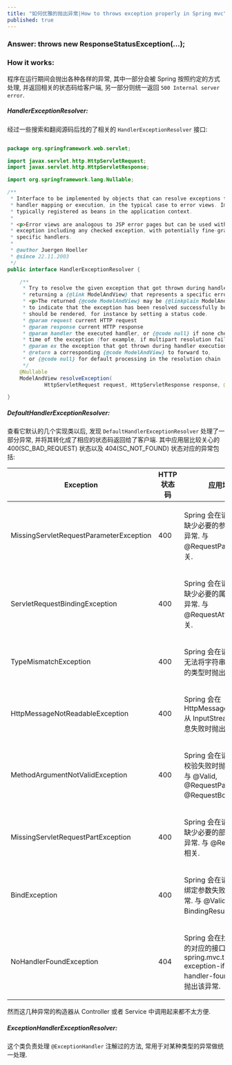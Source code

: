 ```yaml
---
title: "如何优雅的抛出异常|How to throws exception properly in Spring mvc"
published: true
---
```


### Answer: throws new ResponseStatusException(...);

### How it works:

程序在运行期间会抛出各种各样的异常, 其中一部分会被 Spring 按照约定的方式处理, 并返回相关的状态码给客户端,
另一部分则统一返回 `500 Internal server error`.

##### HandlerExceptionResolver:

经过一些搜索和翻阅源码后找的了相关的 `HandlerExceptionResolver` 接口:

```java

package org.springframework.web.servlet;

import javax.servlet.http.HttpServletRequest;
import javax.servlet.http.HttpServletResponse;

import org.springframework.lang.Nullable;

/**
 * Interface to be implemented by objects that can resolve exceptions thrown during
 * handler mapping or execution, in the typical case to error views. Implementors are
 * typically registered as beans in the application context.
 *
 * <p>Error views are analogous to JSP error pages but can be used with any kind of
 * exception including any checked exception, with potentially fine-grained mappings for
 * specific handlers.
 *
 * @author Juergen Hoeller
 * @since 22.11.2003
 */
public interface HandlerExceptionResolver {

	/**
	 * Try to resolve the given exception that got thrown during handler execution,
	 * returning a {@link ModelAndView} that represents a specific error page if appropriate.
	 * <p>The returned {@code ModelAndView} may be {@linkplain ModelAndView#isEmpty() empty}
	 * to indicate that the exception has been resolved successfully but that no view
	 * should be rendered, for instance by setting a status code.
	 * @param request current HTTP request
	 * @param response current HTTP response
	 * @param handler the executed handler, or {@code null} if none chosen at the
	 * time of the exception (for example, if multipart resolution failed)
	 * @param ex the exception that got thrown during handler execution
	 * @return a corresponding {@code ModelAndView} to forward to,
	 * or {@code null} for default processing in the resolution chain
	 */
	@Nullable
	ModelAndView resolveException(
			HttpServletRequest request, HttpServletResponse response, @Nullable Object handler, Exception ex);

}
``` 

##### DefaultHandlerExceptionResolver:

查看它默认的几个实现类以后, 发现 `DefaultHandlerExceptionResolver` 处理了一部分异常, 并将其转化成了相应的状态码返回给了客户端.
其中应用层比较关心的 400(SC_BAD_REQUEST) 状态以及 404(SC_NOT_FOUND) 状态对应的异常包括:

<table>
<thead>
<tr>
<th class="colFirst">Exception</th>
<th class="colLast">HTTP 状态码</th>
<th class="colLast">应用场景</th>
</tr>
</thead>
<tbody>
<tr class="altColor">
<td><p>MissingServletRequestParameterException</p></td>
<td><p>400</p></td>
<td><p>Spring 会在请求的接口缺少必要的参数时抛出该异常. 与 @RequestParameter 相关.</p></td>
</tr>
<tr class="rowColor">
<td><p>ServletRequestBindingException</p></td>
<td><p>400</p></td>
<td><p>Spring 会在请求的接口缺少必要的属性时抛出该异常. 与 @RequestAttribute 相关.</p></td>
</tr>
<tr class="rowColor">
<td><p>TypeMismatchException</p></td>
<td><p>400</p></td>
<td><p>Spring 会在请求的接口无法将字符串解析成对应的类型时抛出该异常.</p></td>
</tr>
<tr class="altColor">
<td><p>HttpMessageNotReadableException</p></td>
<td><p>400</p></td>
<td><p>Spring 会在 HttpMessageConverter 从 InputStream 中读消息失败时抛出该异常.</p></td>
</tr>
<tr class="altColor">
<td><p>MethodArgumentNotValidException</p></td>
<td><p>400</p></td>
<td><p>Spring 会在请求的接口校验失败时抛出该异常. 与 @Valid, @RequestPart, @RequestBody 相关.</p></td>
</tr>
<tr class="rowColor">
<td><p>MissingServletRequestPartException</p></td>
<td><p>400</p></td>
<td><p>Spring 会在请求的接口缺少必要的部分时抛出该异常. 与 @RequestPart 相关.</p></td>
</tr>
<tr class="altColor">
<td><p>BindException</p></td>
<td><p>400</p></td>
<td><p>Spring 会在请求的接口绑定参数失败时抛出该异常. 与 @Valid, BindingResult 相关.</p></td>
</tr>
<tr class="rowColor">
<td><p>NoHandlerFoundException</p></td>
<td><p>404</p></td>
<td><p>Spring 会在找不到请求的对应的接口, 并且 spring.mvc.throw-exception-if-no-handler-found=true 时抛出该异常.</p></td>
</tr>
</tbody>
</table>

然而这几种异常的构造器从 Controller 或者 Service 中调用起来都不太方便.

##### ExceptionHandlerExceptionResolver:

这个类负责处理 `@ExceptionHandler` 注解过的方法, 常用于对某种类型的异常做统一处理.